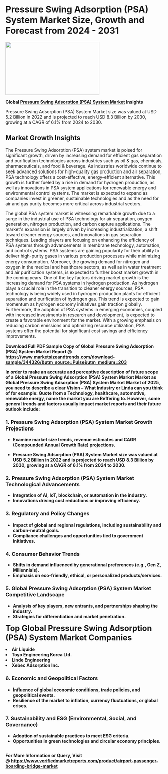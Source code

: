 <H1>Pressure Swing Adsorption (PSA) System Market Size, Growth and Forecast from 2024 - 2031</H1><img class="aligncenter size-medium wp-image-584254" src="https://thirdeyenews.in/wp-content/uploads/2024/09/Global-Market-Research-300x168.jpeg" alt="" width="300" height="168" /><p><strong>Global&nbsp;<a href="https://www.marketsizeandtrends.com/download-sample/344326/&amp;utm_source=Pulse&amp;utm_medium=203">Pressure Swing Adsorption (PSA) System Market</a> Insights</strong></p><p>Pressure Swing Adsorption (PSA) System Market size was valued at USD 5.2 Billion in 2022 and is projected to reach USD 8.3 Billion by 2030, growing at a CAGR of 6.1% from 2024 to 2030.</p><p><h2>Market Growth Insights</h2> <p>The Pressure Swing Adsorption (PSA) system market is poised for significant growth, driven by increasing demand for efficient gas separation and purification technologies across industries such as oil & gas, chemicals, pharmaceuticals, and food & beverage. As industries worldwide continue to seek advanced solutions for high-quality gas production and air separation, PSA technology offers a cost-effective, energy-efficient alternative. This growth is further fueled by a rise in demand for hydrogen production, as well as innovations in PSA system applications for renewable energy and environmental control systems. The market is expected to expand as companies invest in greener, sustainable technologies and as the need for air and gas purity becomes more critical across industrial sectors.</p> <p><strong></strong></p> <p>The global PSA system market is witnessing remarkable growth due to a surge in the industrial use of PSA technology for air separation, oxygen generation, nitrogen production, and carbon capture applications. The market's expansion is largely driven by increasing industrialization, a shift toward cleaner energy sources, and innovations in gas separation techniques. Leading players are focusing on enhancing the efficiency of PSA systems through advancements in membrane technology, automation, and control systems. PSA systems are gaining popularity for their ability to deliver high-purity gases in various production processes while minimizing energy consumption. Moreover, the growing demand for nitrogen and oxygen in the medical and healthcare sectors, as well as in water treatment and air purification systems, is expected to further boost market growth in the coming years. One of the key factors driving market growth is the increasing demand for PSA systems in hydrogen production. As hydrogen plays a crucial role in the transition to cleaner energy sources, PSA technology is being widely used in hydrogen production plants for efficient separation and purification of hydrogen gas. This trend is expected to gain momentum as hydrogen economy initiatives gain traction globally. Furthermore, the adoption of PSA systems in emerging economies, coupled with increased investments in research and development, is expected to create a favorable environment for the market. With a growing emphasis on reducing carbon emissions and optimizing resource utilization, PSA systems offer the potential for significant cost savings and efficiency improvements. <p><strong></p><p><span class=""><strong>Download Full PDF Sample Copy of Global Pressure Swing Adsorption (PSA) System Market Report</strong> @ <a href="https://www.marketsizeandtrends.com/download-sample/344326/&amp;utm_source=Pulse&amp;utm_medium=203" target="_blank">https://www.marketsizeandtrends.com/download-sample/344326/&amp;utm_source=Pulse&amp;utm_medium=203</a></span></p><p>In order to make an accurate and perceptive description of future scope of a Global&nbsp;Pressure Swing Adsorption (PSA) System Market Market as Global&nbsp;Pressure Swing Adsorption (PSA) System Market Market of 2025, you need to describe a clear Vision &ndash; What Industry or Linda can you think of for example: Quote from a Technology, healthcare, automotive, renewable energy, name the market you are Reffering to. However, some general trends and factors usually impact market reports and their future outlook include:</p><h3>1.&nbsp;<strong>Pressure Swing Adsorption (PSA) System Market Growth Projections</strong></h3><ul><li>Examine market size trends, revenue estimates and CAGR (Compounded Annual Growth Rate) projections.</li><li><p>Pressure Swing Adsorption (PSA) System Market size was valued at USD 5.2 Billion in 2022 and is projected to reach USD 8.3 Billion by 2030, growing at a CAGR of 6.1% from 2024 to 2030.</p></li></ul><h3>2.&nbsp;<strong>Pressure Swing Adsorption (PSA) System Market Technological Advancements</strong></h3><ul><li>Integration of AI, IoT, blockchain, or automation in the industry.</li><li>Innovations driving cost reductions or improving efficiency.</li></ul><h3>3.&nbsp;<strong>Regulatory and Policy Changes</strong></h3><ul><li>Impact of global and regional regulations, including sustainability and carbon-neutral goals.</li><li>Compliance challenges and opportunities tied to government initiatives.</li></ul><h3>4.&nbsp;<strong>Consumer Behavior Trends</strong></h3><ul><li>Shifts in demand influenced by generational preferences (e.g., Gen Z, Millennials).</li><li>Emphasis on eco-friendly, ethical, or personalized products/services.</li></ul><h3>5.&nbsp;<strong>Global Pressure Swing Adsorption (PSA) System Market Competitive Landscape</strong></h3><ul><li>Analysis of key players, new entrants, and partnerships shaping the industry.</li><li>Strategies for differentiation and market penetration.</li></ul><p data-pm-slice="1 1 []"><span style="color: inherit; font-family: inherit; font-size: 25px;">Top Global Pressure Swing Adsorption (PSA) System Market Companies</span></p><div class="" data-test-id=""><p><li>Air Liquide</li><li> Toyo Engineering Korea Ltd.</li><li> Linde Engineering</li><li> Xebec Adsorption Inc.</li></p></div><h3>6.&nbsp;<strong>Economic and Geopolitical Factors</strong></h3><ul><li>Influence of global economic conditions, trade policies, and geopolitical events.</li><li>Resilience of the market to inflation, currency fluctuations, or global crises.</li></ul><h3>7.&nbsp;<strong>Sustainability and ESG (Environmental, Social, and Governance)</strong></h3><ul><li>Adoption of sustainable practices to meet ESG criteria.</li><li>Opportunities in green technologies and circular economy principles.</li></ul><h2><strong style="font-size: 14px;">For More Information or Query, Visit @&nbsp;</strong><a style="background-color: #ffffff; font-size: 14px;" href="https://www.marketsizeandtrends.com/report/pressure-swing-adsorption-psa-system-market/" target="_blank">https://www.verifiedmarketreports.com/product/airport-passenger-boarding-bridge-market</a></h2>
